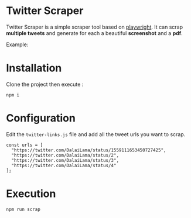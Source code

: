 # Twitter Scraper

Twitter Scraper is a simple scraper tool based on [playwright](https://github.com/microsoft/playwright). 
It can scrap **multiple tweets** and generate for each a beautiful **screenshot** and a **pdf**.

Example:

# Installation

Clone the project then execute :

````
npm i
````

# Configuration

Edit the `twitter-links.js` file and add all the tweet urls you want to scrap.

````
const urls = [
  "https://twitter.com/DalaiLama/status/1559111653450727425",
  "https://twitter.com/DalaiLama/status/2",
  "https://twitter.com/DalaiLama/status/3",
  "https://twitter.com/DalaiLama/status/4"
];
````

# Execution

````
npm run scrap
````

